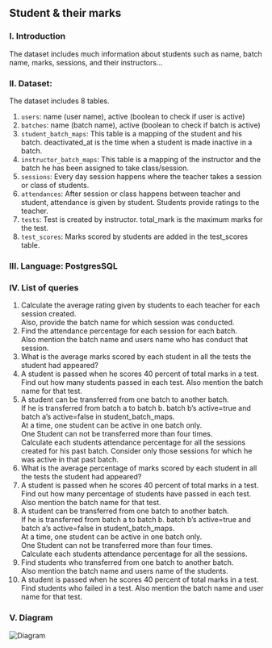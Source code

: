 ## Student & their marks

### I. Introduction

The dataset includes much information about students such as name, batch name, marks, sessions, and their instructors...

### II. Dataset:

The dataset includes 8 tables.

1. `users`: name (user name), active (boolean to check if user is active)
2. `batches`: name (batch name), active (boolean to check if batch is active)
3. `student_batch_maps`: This table is a mapping of the student and his batch. deactivated_at is the time when a student is made inactive in a batch.
4. `instructor_batch_maps`: This table is a mapping of the instructor and the batch he has been assigned to take class/session.
5. `sessions`: Every day session happens where the teacher takes a session or class of students.
6. `attendances`: After session or class happens between teacher and student, attendance is given by student. Students provide ratings to the teacher.
7. `tests`: Test is created by instructor. total_mark is the maximum marks for the test.
8. `test_scores`: Marks scored by students are added in the test_scores table.

### III. Language: PostgresSQL

### IV. List of queries

1. Calculate the average rating given by students to each teacher for each session created. <br>Also, provide the batch name for which session was conducted.
2. Find the attendance percentage for each session for each batch. <br>
   Also mention the batch name and users name who has conduct that session.
3. What is the average marks scored by each student in all the tests the student had appeared?
4. A student is passed when he scores 40 percent of total marks in a test. <br>
   Find out how many students passed in each test. Also mention the batch name for that test.
5. A student can be transferred from one batch to another batch.<br>
   If he is transferred from batch a to batch b. batch b’s active=true and batch a’s active=false in student_batch_maps.<br>
   At a time, one student can be active in one batch only.<br>
   One Student can not be transferred more than four times.<br>
   Calculate each students attendance percentage for all the sessions created for his past batch.
   Consider only those sessions for which he was active in that past batch.
6. What is the average percentage of marks scored by each student in all the tests the student had appeared?
7. A student is passed when he scores 40 percent of total marks in a test. <br>
   Find out how many percentage of students have passed in each test. Also mention the batch name for that test.
8. A student can be transferred from one batch to another batch.<br>
   If he is transferred from batch a to batch b. batch b’s active=true and batch a’s active=false in student_batch_maps.<br>
   At a time, one student can be active in one batch only.<br>
   One Student can not be transferred more than four times.<br>
   Calculate each students attendance percentage for all the sessions.
9. Find students who transferred from one batch to another batch. <br>
   Also mention the batch name and users name of the students.
10. A student is passed when he scores 40 percent of total marks in a test.<br>
    Find students who failed in a test. Also mention the batch name and user name for that test.

### V. Diagram

![Diagram](diagram.png "Diagram")
